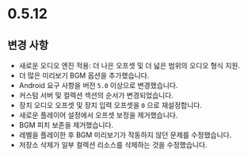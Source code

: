# 0.5.12

## 변경 사항

- 새로운 오디오 엔진 적용: 더 나은 오프셋 및 더 넓은 범위의 오디오 형식 지원.
- 더 많은 미리보기 BGM 옵션을 추가했습니다.
- Android 요구 사항을 버전 `5.0` 이상으로 변경했습니다.
- 커스텀 서버 및 컬렉션 섹션의 순서가 변경되었습니다.
- 장치 오디오 오프셋 및 장치 입력 오프셋을 `0` 으로 재설정합니다.
- 새로운 플레이어 설정에서 오프셋 보정을 제거했습니다.
- BGM 피치 보존을 제거했습니다.
- 레벨을 플레이한 후 BGM 미리보기가 작동하지 않던 문제를 수정했습니다.
- 저장소 삭제가 일부 컬렉션 리소스를 삭제하는 것을 수정했습니다.
